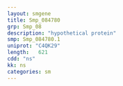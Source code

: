 ```yaml
---
layout: smgene
title: Smp_084780
grp: Smp_08
description: "hypothetical protein"
smp: Smp_084780.1
uniprot: "C4QK29"
length:   621
cdd: "ns"
kk: ns
categories: sm
---
```

